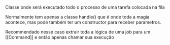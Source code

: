 Classe onde será executado todo o processo de uma tarefa colocada na fila

Normalmente tem apenas a classe handle() que é onde toda a magia acontece, mas pode também ter um constructor para receber parametros.

Recommendado nesse caso extrair toda a lógica de uma job para um [[Command]] e então apenas chamar sua execução
